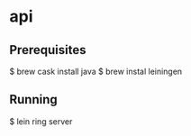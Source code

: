 # api

## Prerequisites

$ brew cask install java
$ brew instal leiningen

## Running

$ lein ring server
